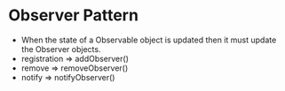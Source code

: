 # Observer Pattern
- When the state of a Observable object is updated then it must update the Observer objects.
- registration => addObserver()
- remove => removeObserver()
- notify => notifyObserver()